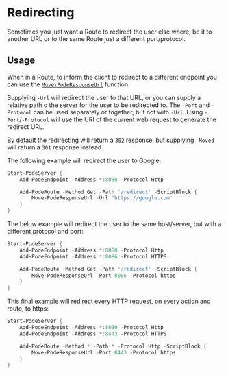 # Redirecting

Sometimes you just want a Route to redirect the user else where, be it to another URL or to the same Route just a different port/protocol.

## Usage

When in a Route, to inform the client to redirect to a different endpoint you can use the  [`Move-PodeResponseUrl`](../../../../Functions/Responses/Move-PodeResponseUrl) function.

Supplying `-Url` will redirect the user to that URL, or you can supply a relative path o the server for the user to be redirected to. The `-Port` and `-Protocol` can be used separately or together, but not with `-Url`. Using `-Port`/`-Protocol` will use the URI of the current web request to generate the redirect URL.

By default the redirecting will return a `302` response, but supplying `-Moved` will return a `301` response instead.

The following example will redirect the user to Google:

```powershell
Start-PodeServer {
    Add-PodeEndpoint -Address *:8080 -Protocol Http

    Add-PodeRoute -Method Get -Path '/redirect' -ScriptBlock {
        Move-PodeResponseUrl -Url 'https://google.com'
    }
}
```

The below example will redirect the user to the same host/server, but with a different protocol and port:

```powershell
Start-PodeServer {
    Add-PodeEndpoint -Address *:8080 -Protocol Http
    Add-PodeEndpoint -Address *:8086 -Protocol HTTPS

    Add-PodeRoute -Method Get -Path '/redirect' -ScriptBlock {
        Move-PodeResponseUrl -Port 8086 -Protocol https
    }
}
```

This final example will redirect every HTTP request, on every action and route, to https:

```powershell
Start-PodeServer {
    Add-PodeEndpoint -Address *:8080 -Protocol Http
    Add-PodeEndpoint -Address *:8443 -Protocol HTTPS

    Add-PodeRoute -Method * -Path * -Protocol Http -ScriptBlock {
        Move-PodeResponseUrl -Port 8443 -Protocol https
    }
}
```
